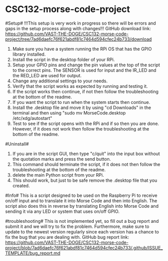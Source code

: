 # CSC132-morse-code-project

#Setup#
!!!This setup is very work in progress so there will be errors and gaps in the setup process along with changes!!!
GitHub download link: https://github.com/VAST-THE-DOGE/CSC132-morse-code-project/tree/7ad6daefc76f621abdf81c7464d594cfec24b733/download
1. Make sure you have a system running the RPi OS that has the GPIO library installed.
2. Install the script in the desktop folder of your RPi.
3. Setup your GPIO pins and change the pin values at the top of the script to the correct pins. The SENSOR is used for input and the IR_LED and the RED_LED are used for output.
4. Change any additional settings to your needs.
5. Verify that the script works as expected by running and testing it.
6. If the script works then continue, if not then follow the troubleshooting at the bottom of the readme.
7. If you want the script to run when the system starts then continue.
8. Install the .desktop file and move it by using "cd Downloads" in the terminal and then using "sudo mv MorseCode.desktop /etc/xdg/autostart"
9. Test to see if the script opens with the RPi and if so then you are done. However, if it does not work then follow the troubleshooting at the bottom of the readme.

#Uninstall#
1. If you are in the script GUI, then type "c/quit" into the input box without the quotation marks and press the send button.
2. This command should terminate the script, if it does not then follow the troubleshooting at the bottom of the readme.
3. delete the main Python script from your RPi.
4. This should work, but just to be safe remove the .desktop file that you created.

#Info#
This is a script designed to be used on the Raspberry Pi to receive on/off input and to translate it into Morse Code and then into English.
The script also does this in reverse by translating English into Morse Code and sending it via any LED or system that uses on/off GPIO.

#troubleshooting#
This is not implemented yet, so  fill out a bug report and submit it and we will try to fix the problem. Furthermore, make sure to update to the newest version regularly since each version has a chance to fix the bug that you are dealing with.
GitHub bug report link: https://github.com/VAST-THE-DOGE/CSC132-morse-code-project/blob/7ad6daefc76f621abdf81c7464d594cfec24b733/.github/ISSUE_TEMPLATE/bug_report.md
